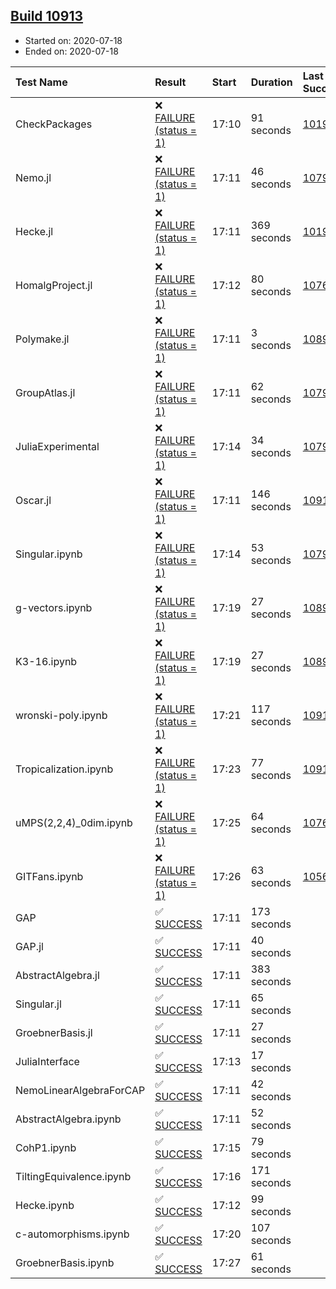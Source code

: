 ## [Build 10913](https://oscarci.mathematik.uni-kl.de/job/oscar/10913/)

* Started on: 2020-07-18
* Ended on: 2020-07-18

| Test Name    | Result | Start | Duration | Last Success | First Failure |
|:-------------|:-------|:------|:---------|:-------------|:--------------|
| CheckPackages | ❌ [FAILURE (status = 1)](https://oscarci.mathematik.uni-kl.de/job/oscar/10913/artifact/logs/build-10913/CheckPackages.log) | 17:10 | 91 seconds | [10197](https://oscarci.mathematik.uni-kl.de/job/oscar/10197/) | [10198](https://oscarci.mathematik.uni-kl.de/job/oscar/10198/) |
| Nemo.jl | ❌ [FAILURE (status = 1)](https://oscarci.mathematik.uni-kl.de/job/oscar/10913/artifact/logs/build-10913/Nemo.jl.log) | 17:11 | 46 seconds | [10790](https://oscarci.mathematik.uni-kl.de/job/oscar/10790/) | [10791](https://oscarci.mathematik.uni-kl.de/job/oscar/10791/) |
| Hecke.jl | ❌ [FAILURE (status = 1)](https://oscarci.mathematik.uni-kl.de/job/oscar/10913/artifact/logs/build-10913/Hecke.jl.log) | 17:11 | 369 seconds | [10197](https://oscarci.mathematik.uni-kl.de/job/oscar/10197/) | [10198](https://oscarci.mathematik.uni-kl.de/job/oscar/10198/) |
| HomalgProject.jl | ❌ [FAILURE (status = 1)](https://oscarci.mathematik.uni-kl.de/job/oscar/10913/artifact/logs/build-10913/HomalgProject.jl.log) | 17:12 | 80 seconds | [10765](https://oscarci.mathematik.uni-kl.de/job/oscar/10765/) | [10766](https://oscarci.mathematik.uni-kl.de/job/oscar/10766/) |
| Polymake.jl | ❌ [FAILURE (status = 1)](https://oscarci.mathematik.uni-kl.de/job/oscar/10913/artifact/logs/build-10913/Polymake.jl.log) | 17:11 | 3 seconds | [10891](https://oscarci.mathematik.uni-kl.de/job/oscar/10891/) | [10892](https://oscarci.mathematik.uni-kl.de/job/oscar/10892/) |
| GroupAtlas.jl | ❌ [FAILURE (status = 1)](https://oscarci.mathematik.uni-kl.de/job/oscar/10913/artifact/logs/build-10913/GroupAtlas.jl.log) | 17:11 | 62 seconds | [10790](https://oscarci.mathematik.uni-kl.de/job/oscar/10790/) | [10791](https://oscarci.mathematik.uni-kl.de/job/oscar/10791/) |
| JuliaExperimental | ❌ [FAILURE (status = 1)](https://oscarci.mathematik.uni-kl.de/job/oscar/10913/artifact/logs/build-10913/JuliaExperimental.log) | 17:14 | 34 seconds | [10790](https://oscarci.mathematik.uni-kl.de/job/oscar/10790/) | [10791](https://oscarci.mathematik.uni-kl.de/job/oscar/10791/) |
| Oscar.jl | ❌ [FAILURE (status = 1)](https://oscarci.mathematik.uni-kl.de/job/oscar/10913/artifact/logs/build-10913/Oscar.jl.log) | 17:11 | 146 seconds | [10911](https://oscarci.mathematik.uni-kl.de/job/oscar/10911/) | [10912](https://oscarci.mathematik.uni-kl.de/job/oscar/10912/) |
| Singular.ipynb | ❌ [FAILURE (status = 1)](https://oscarci.mathematik.uni-kl.de/job/oscar/10913/artifact/logs/build-10913/Singular.ipynb.log) | 17:14 | 53 seconds | [10790](https://oscarci.mathematik.uni-kl.de/job/oscar/10790/) | [10791](https://oscarci.mathematik.uni-kl.de/job/oscar/10791/) |
| g-vectors.ipynb | ❌ [FAILURE (status = 1)](https://oscarci.mathematik.uni-kl.de/job/oscar/10913/artifact/logs/build-10913/g-vectors.ipynb.log) | 17:19 | 27 seconds | [10891](https://oscarci.mathematik.uni-kl.de/job/oscar/10891/) | [10892](https://oscarci.mathematik.uni-kl.de/job/oscar/10892/) |
| K3-16.ipynb | ❌ [FAILURE (status = 1)](https://oscarci.mathematik.uni-kl.de/job/oscar/10913/artifact/logs/build-10913/K3-16.ipynb.log) | 17:19 | 27 seconds | [10891](https://oscarci.mathematik.uni-kl.de/job/oscar/10891/) | [10892](https://oscarci.mathematik.uni-kl.de/job/oscar/10892/) |
| wronski-poly.ipynb | ❌ [FAILURE (status = 1)](https://oscarci.mathematik.uni-kl.de/job/oscar/10913/artifact/logs/build-10913/wronski-poly.ipynb.log) | 17:21 | 117 seconds | [10911](https://oscarci.mathematik.uni-kl.de/job/oscar/10911/) | [10912](https://oscarci.mathematik.uni-kl.de/job/oscar/10912/) |
| Tropicalization.ipynb | ❌ [FAILURE (status = 1)](https://oscarci.mathematik.uni-kl.de/job/oscar/10913/artifact/logs/build-10913/Tropicalization.ipynb.log) | 17:23 | 77 seconds | [10911](https://oscarci.mathematik.uni-kl.de/job/oscar/10911/) | [10912](https://oscarci.mathematik.uni-kl.de/job/oscar/10912/) |
| uMPS(2,2,4)_0dim.ipynb | ❌ [FAILURE (status = 1)](https://oscarci.mathematik.uni-kl.de/job/oscar/10913/artifact/logs/build-10913/uMPS-2-2-4-_0dim.ipynb.log) | 17:25 | 64 seconds | [10765](https://oscarci.mathematik.uni-kl.de/job/oscar/10765/) | [10766](https://oscarci.mathematik.uni-kl.de/job/oscar/10766/) |
| GITFans.ipynb | ❌ [FAILURE (status = 1)](https://oscarci.mathematik.uni-kl.de/job/oscar/10913/artifact/logs/build-10913/GITFans.ipynb.log) | 17:26 | 63 seconds | [10566](https://oscarci.mathematik.uni-kl.de/job/oscar/10566/) | [10567](https://oscarci.mathematik.uni-kl.de/job/oscar/10567/) |
| GAP | ✅ [SUCCESS](https://oscarci.mathematik.uni-kl.de/job/oscar/10913/artifact/logs/build-10913/GAP.log) | 17:11 | 173 seconds |  |  |
| GAP.jl | ✅ [SUCCESS](https://oscarci.mathematik.uni-kl.de/job/oscar/10913/artifact/logs/build-10913/GAP.jl.log) | 17:11 | 40 seconds |  |  |
| AbstractAlgebra.jl | ✅ [SUCCESS](https://oscarci.mathematik.uni-kl.de/job/oscar/10913/artifact/logs/build-10913/AbstractAlgebra.jl.log) | 17:11 | 383 seconds |  |  |
| Singular.jl | ✅ [SUCCESS](https://oscarci.mathematik.uni-kl.de/job/oscar/10913/artifact/logs/build-10913/Singular.jl.log) | 17:11 | 65 seconds |  |  |
| GroebnerBasis.jl | ✅ [SUCCESS](https://oscarci.mathematik.uni-kl.de/job/oscar/10913/artifact/logs/build-10913/GroebnerBasis.jl.log) | 17:11 | 27 seconds |  |  |
| JuliaInterface | ✅ [SUCCESS](https://oscarci.mathematik.uni-kl.de/job/oscar/10913/artifact/logs/build-10913/JuliaInterface.log) | 17:13 | 17 seconds |  |  |
| NemoLinearAlgebraForCAP | ✅ [SUCCESS](https://oscarci.mathematik.uni-kl.de/job/oscar/10913/artifact/logs/build-10913/NemoLinearAlgebraForCAP.log) | 17:11 | 42 seconds |  |  |
| AbstractAlgebra.ipynb | ✅ [SUCCESS](https://oscarci.mathematik.uni-kl.de/job/oscar/10913/artifact/logs/build-10913/AbstractAlgebra.ipynb.log) | 17:11 | 52 seconds |  |  |
| CohP1.ipynb | ✅ [SUCCESS](https://oscarci.mathematik.uni-kl.de/job/oscar/10913/artifact/logs/build-10913/CohP1.ipynb.log) | 17:15 | 79 seconds |  |  |
| TiltingEquivalence.ipynb | ✅ [SUCCESS](https://oscarci.mathematik.uni-kl.de/job/oscar/10913/artifact/logs/build-10913/TiltingEquivalence.ipynb.log) | 17:16 | 171 seconds |  |  |
| Hecke.ipynb | ✅ [SUCCESS](https://oscarci.mathematik.uni-kl.de/job/oscar/10913/artifact/logs/build-10913/Hecke.ipynb.log) | 17:12 | 99 seconds |  |  |
| c-automorphisms.ipynb | ✅ [SUCCESS](https://oscarci.mathematik.uni-kl.de/job/oscar/10913/artifact/logs/build-10913/c-automorphisms.ipynb.log) | 17:20 | 107 seconds |  |  |
| GroebnerBasis.ipynb | ✅ [SUCCESS](https://oscarci.mathematik.uni-kl.de/job/oscar/10913/artifact/logs/build-10913/GroebnerBasis.ipynb.log) | 17:27 | 61 seconds |  |  |
